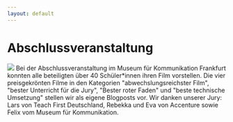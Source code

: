 ```yaml
---
layout: default
---
```

# Abschlussveranstaltung
![](/assets/abschlussveranstaltung.png)
Bei der Abschlussveranstaltung im Museum für Kommunikation Frankfurt konnten alle beteiligten über 40 Schüler*innen ihren Film vorstellen. Die vier preisgekrönten Filme in den Kategorien "abwechslungsreichster Film", "bester Unterricht für die Jury", "Bester roter Faden" und "beste technische Umsetzung" stellen wir als eigene Blogposts vor. Wir danken unserer Jury: Lars von Teach First Deutschland, Rebekka und Eva von Accenture sowie Felix vom Museum für Kommunikation.